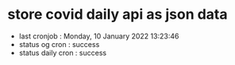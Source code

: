 # store covid daily api as json data

- last cronjob : Monday, 10 January 2022 13:23:46
- status og cron : success
- status daily cron : success
      
      